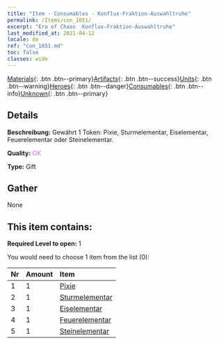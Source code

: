 ```yaml
---
title: "Item - Consumables - Konflux-Fraktion-Auswahltruhe"
permalink: /Items/con_1651/
excerpt: "Era of Chaos  Konflux-Fraktion-Auswahltruhe"
last_modified_at: 2021-04-12
locale: de
ref: "con_1651.md"
toc: false
classes: wide
---
```

 [Materials](/de/Items/){: .btn .btn--primary}[Artifacts](/de/Items/Artifacts/){: .btn .btn--success}[Units](/de/Items/Units/){: .btn .btn--warning}[Heroes](/de/Items/Heroes/){: .btn .btn--danger}[Consumables](/de/Items/Consumables/){: .btn .btn--info}[Unknown](/de/Items/Unknown/){: .btn .btn--primary}

## Details
 **Beschreibung:** Gewährt 1 Token: Pixie, Sturmelementar, Eiselementar, Feuerelementar oder Steinelementar.

 **Quality:** <span style="color: #DA70D6">OK</span>

 **Type:** Gift

## Gather

  None

## This item contains:

 **Required Level to open:** 1

 You would need to choose 1 item from the list (0):

  | Nr | Amount |     Item    |
  |:---|:-------|:------------|
  | 1 | 1 | [Pixie](/de/Items/unt_262/) | 
  | 2 | 1 | [Sturmelementar](/de/Items/unt_263/) | 
  | 3 | 1 | [Eiselementar](/de/Items/unt_264/) | 
  | 4 | 1 | [Feuerelementar](/de/Items/unt_265/) | 
  | 5 | 1 | [Steinelementar](/de/Items/unt_266/) | 
